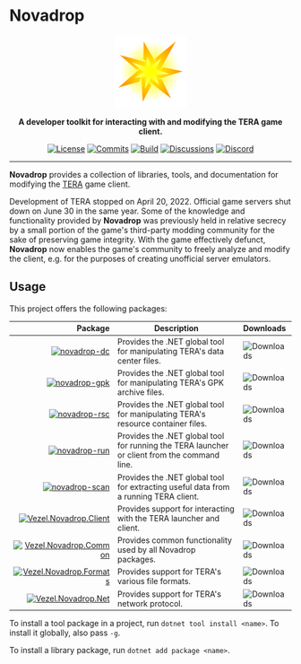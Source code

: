 # Novadrop

<div align="center">
    <img src="novadrop.svg"
         width="128" />
</div>

<p align="center">
    <strong>
        A developer toolkit for interacting with and modifying the TERA game
        client.
    </strong>
</p>

<div align="center">

[![License](https://img.shields.io/github/license/vezel-dev/novadrop?color=brown)](LICENSE.md)
[![Commits](https://img.shields.io/github/commit-activity/m/vezel-dev/novadrop/master?label=commits&color=slateblue)](https://github.com/vezel-dev/novadrop/commits/master)
[![Build](https://img.shields.io/github/workflow/status/vezel-dev/novadrop/Build/master)](https://github.com/vezel-dev/novadrop/actions/workflows/build.yml)
[![Discussions](https://img.shields.io/github/discussions/vezel-dev/novadrop?color=teal)](https://github.com/vezel-dev/novadrop/discussions)
[![Discord](https://img.shields.io/discord/960716713136095232?color=peru&label=discord)](https://discord.gg/SdBCrRuNxY)

</div>

---

**Novadrop** provides a collection of libraries, tools, and documentation for
modifying the [TERA](https://en.wikipedia.org/wiki/TERA_(video_game)) game
client.

Development of TERA stopped on April 20, 2022. Official game servers shut down
on June 30 in the same year. Some of the knowledge and functionality provided by
**Novadrop** was previously held in relative secrecy by a small portion of the
game's third-party modding community for the sake of preserving game integrity.
With the game effectively defunct, **Novadrop** now enables the game's community
to freely analyze and modify the client, e.g. for the purposes of creating
unofficial server emulators.

## Usage

This project offers the following packages:

| Package | Description | Downloads |
| -: | - | :- |
| [![novadrop-dc][dc-img]][dc-pkg] | Provides the .NET global tool for manipulating TERA's data center files. | ![Downloads][dc-dls] |
| [![novadrop-gpk][gpk-img]][gpk-pkg] | Provides the .NET global tool for manipulating TERA's GPK archive files. | ![Downloads][gpk-dls] |
| [![novadrop-rsc][rsc-img]][rsc-pkg] | Provides the .NET global tool for manipulating TERA's resource container files. | ![Downloads][rsc-dls] |
| [![novadrop-run][run-img]][run-pkg] | Provides the .NET global tool for running the TERA launcher or client from the command line. | ![Downloads][run-dls] |
| [![novadrop-scan][scan-img]][scan-pkg] | Provides the .NET global tool for extracting useful data from a running TERA client. | ![Downloads][scan-dls] |
| [![Vezel.Novadrop.Client][client-img]][client-pkg] | Provides support for interacting with the TERA launcher and client. | ![Downloads][client-dls] |
| [![Vezel.Novadrop.Common][common-img]][common-pkg] | Provides common functionality used by all Novadrop packages. | ![Downloads][common-dls] |
| [![Vezel.Novadrop.Formats][formats-img]][formats-pkg] | Provides support for TERA's various file formats. | ![Downloads][formats-dls] |
| [![Vezel.Novadrop.Net][net-img]][net-pkg] | Provides support for TERA's network protocol. | ![Downloads][net-dls] |

[dc-pkg]: https://www.nuget.org/packages/novadrop-dc
[gpk-pkg]: https://www.nuget.org/packages/novadrop-gpk
[rsc-pkg]: https://www.nuget.org/packages/novadrop-rsc
[run-pkg]: https://www.nuget.org/packages/novadrop-run
[scan-pkg]: https://www.nuget.org/packages/novadrop-scan
[client-pkg]: https://www.nuget.org/packages/Vezel.Novadrop.Client
[common-pkg]: https://www.nuget.org/packages/Vezel.Novadrop.Common
[formats-pkg]: https://www.nuget.org/packages/Vezel.Novadrop.Formats
[net-pkg]: https://www.nuget.org/packages/Vezel.Novadrop.Net

[dc-img]: https://img.shields.io/nuget/v/novadrop-dc?label=novadrop-dc
[gpk-img]: https://img.shields.io/nuget/v/novadrop-gpk?label=novadrop-gpk
[rsc-img]: https://img.shields.io/nuget/v/novadrop-rsc?label=novadrop-rsc
[run-img]: https://img.shields.io/nuget/v/novadrop-run?label=novadrop-run
[scan-img]: https://img.shields.io/nuget/v/novadrop-scan?label=novadrop-scan
[client-img]: https://img.shields.io/nuget/v/Vezel.Novadrop.Client?label=Vezel.Novadrop.Client
[common-img]: https://img.shields.io/nuget/v/Vezel.Novadrop.Common?label=Vezel.Novadrop.Common
[formats-img]: https://img.shields.io/nuget/v/Vezel.Novadrop.Formats?label=Vezel.Novadrop.Formats
[net-img]: https://img.shields.io/nuget/v/Vezel.Novadrop.Net?label=Vezel.Novadrop.Net

[dc-dls]: https://img.shields.io/nuget/dt/novadrop-dc?label=
[gpk-dls]: https://img.shields.io/nuget/dt/novadrop-gpk?label=
[rsc-dls]: https://img.shields.io/nuget/dt/novadrop-rsc?label=
[run-dls]: https://img.shields.io/nuget/dt/novadrop-run?label=
[scan-dls]: https://img.shields.io/nuget/dt/novadrop-scan?label=
[client-dls]: https://img.shields.io/nuget/dt/Vezel.Novadrop.Client?label=
[common-dls]: https://img.shields.io/nuget/dt/Vezel.Novadrop.Common?label=
[formats-dls]: https://img.shields.io/nuget/dt/Vezel.Novadrop.Formats?label=
[net-dls]: https://img.shields.io/nuget/dt/Vezel.Novadrop.Net?label=

To install a tool package in a project, run `dotnet tool install <name>`. To
install it globally, also pass `-g`.

To install a library package, run `dotnet add package <name>`.
